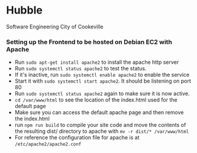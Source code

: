 # Hubble
Software Engineering City of Cookeville

### Setting up the Frontend to be hosted on Debian EC2 with Apache
- Run `sudo apt-get install apache2` to install the apache http server
- Run `sudo systemctl status apache2` to test the status.
- If it's inactive, run `sudo systemctl enable apache2` to enable the service
- Start it with `sudo systemctl start apache2`. It should be listening on port 80
- Run `sudo systemctl status apache2` again to make sure it is now active.
- `cd /var/www/html` to see the location of the index.html used for the default page
- Make sure you can access the default apache page and then remove the index.html
- run `npm run build` to compile your site code and move the contents of the resulting dist/ directory to apache with `mv -r dist/* /var/www/html`
- For reference the configuration file for apache is at `/etc/apache2/apache2.conf`